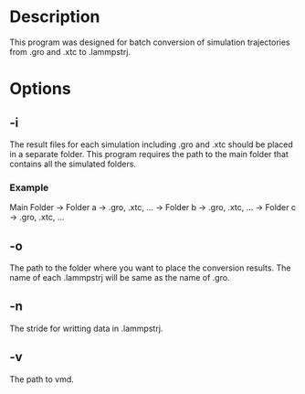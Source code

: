 # Description
This program was designed for batch conversion of simulation trajectories from .gro and .xtc to .lammpstrj.
# Options
## -i 
The result files for each simulation including .gro and .xtc should be placed in a separate folder. 
This program requires the path to the main folder that contains all the simulated folders. 
### Example
Main Folder -> Folder a -> .gro, .xtc, ...
            -> Folder b -> .gro, .xtc, ...
            -> Folder c -> .gro, .xtc, ...
## -o 
The path to the folder where you want to place the conversion results.
The name of each .lammpstrj will be same as the name of .gro.
## -n
The stride for writting data in .lammpstrj.
## -v 
The path to vmd.
